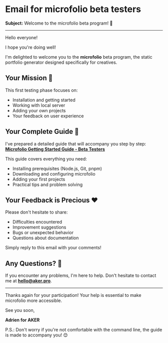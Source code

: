 # Email for microfolio beta testers

**Subject:** Welcome to the microfolio beta program! 🚀

---

Hello everyone!

I hope you're doing well!

I'm delighted to welcome you to the **microfolio** beta program, the static portfolio generator designed specifically for creatives.

## Your Mission 🎯

This first testing phase focuses on:

- Installation and getting started
- Working with local server
- Adding your own projects
- Your feedback on user experience

## Your Complete Guide 📖

I've prepared a detailed guide that will accompany you step by step:
**[Microfolio Getting Started Guide - Beta Testers](https://github.com/aker-dev/microfolio/blob/main/doc/en/beta-testers-guide.md)**

This guide covers everything you need:

- Installing prerequisites (Node.js, Git, pnpm)
- Downloading and configuring microfolio
- Adding your first projects
- Practical tips and problem solving

## Your Feedback is Precious ❤️

Please don't hesitate to share:

- Difficulties encountered
- Improvement suggestions
- Bugs or unexpected behavior
- Questions about documentation

Simply reply to this email with your comments!

## Any Questions? 🤔

If you encounter any problems, I'm here to help. Don't hesitate to contact me at **hello@aker.pro**.

---

Thanks again for your participation! Your help is essential to make microfolio more accessible.

See you soon,

**Adrien for AKER**

P.S.: Don't worry if you're not comfortable with the command line, the guide is made to accompany you! 😊